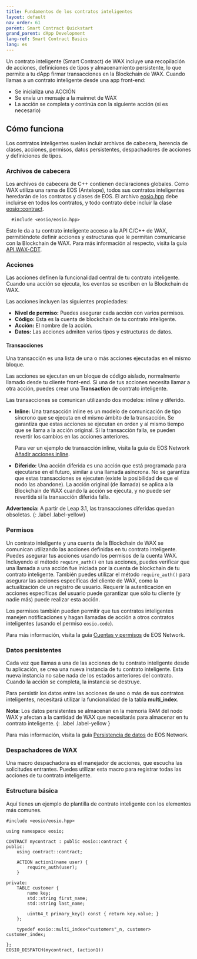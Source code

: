 ```yaml
---
title: Fundamentos de los contratos inteligentes
layout: default
nav_order: 61
parent: Smart Contract Quickstart
grand_parent: dApp Development
lang-ref: Smart Contract Basics
lang: es
---
```


Un contrato inteligente (Smart Contract) de WAX incluye una recopilación de acciones, definiciones de tipos y almacenamiento persistente, lo que permite a tu dApp firmar transacciones en la Blockchain de WAX. Cuando llamas a un contrato inteligente desde una app front-end:

- Se inicializa una ACCIÓN
- Se envía un mensaje a la mainnet de WAX 
- La acción se completa y continúa con la siguiente acción (si es necesario)

## Cómo funciona

Los contratos inteligentes suelen incluir archivos de cabecera, herencia de clases, acciones, permisos, datos persistentes, despachadores de acciones y definiciones de tipos. 

### Archivos de cabecera

Los archivos de cabecera de C++ contienen declaraciones globales. Como WAX utiliza una rama de EOS (Antelope), todos sus contratos inteligentes heredarán de los contratos y clases de EOS. El archivo <a href="https://github.com/worldwide-asset-exchange/wax-cdt/blob/master/libraries/eosiolib/eosio.hpp" target="_blank">eosio.hpp</a> debe incluirse en todos los contratos, y todo contrato debe incluir la clase <a href="https://github.com/worldwide-asset-exchange/wax-cdt/blob/master/libraries/eosiolib/contract.hpp" target="_blank">eosio::contract</a>. 

```
  #include <eosio/eosio.hpp>
```

Esto le da a tu contrato inteligente acceso a la API C/C++ de WAX, permitiéndote definir acciones y estructuras que le permitan comunicarse con la Blockchain de WAX. Para más información al respecto, visita la guía [API WAX-CDT](/es/api-reference/cdt_api).

### Acciones

Las acciones definen la funcionalidad central de tu contrato inteligente. Cuando una acción se ejecuta, los eventos se escriben en la Blockchain de WAX. 

Las acciones incluyen las siguientes propiedades:

- **Nivel de permiso:** Puedes asegurar cada acción con varios permisos.
- **Código:** Esta es la cuenta de blockchain de tu contrato inteligente.
- **Acción:** El nombre de la acción.
- **Datos:** Las acciones admiten varios tipos y estructuras de datos.

#### Transacciones

Una transacción es una lista de una o más acciones ejecutadas en el mismo bloque.

Las acciones se ejecutan en un bloque de código aislado, normalmente llamado desde tu cliente front-end. Si una de tus acciones necesita llamar a otra acción, puedes crear una **Transaction** de contrato inteligente. 
    
<!--```
//use eosio::transaction to call other actions from an existing action
eosio::transaction t{};
```-->

Las transacciones se comunican utilizando dos modelos: inline y diferido.

- **Inline:** Una transacción inline es un modelo de comunicación de tipo síncrono que se ejecuta en el mismo ámbito de la transacción. Se garantiza que estas acciones se ejecutan en orden y al mismo tiempo que se llama a la acción original. Si la transacción falla, se pueden revertir los cambios en las acciones anteriores.  

    Para ver un ejemplo de transacción inline, visita la guía de EOS Network <a href="https://docs.eosnetwork.com/docs/latest/getting-started/smart-contract-development/adding-inline-actions" target="_blank">Añadir acciones inline</a>.

- **Diferido:** Una acción diferida es una acción que está programada para ejecutarse en el futuro, similar a una llamada asíncrona. No se garantiza que estas transacciones se ejecuten (existe la posibilidad de que el nodo las abandone). La acción original (de llamada) se aplica a la Blockchain de WAX cuando la acción se ejecuta, y no puede ser revertida si la transacción diferida falla. 

**Advertencia:** A partir de Leap 3.1, las transacciones diferidas quedan obsoletas.
{: .label .label-yellow}

### Permisos

Un contrato inteligente y una cuenta de la Blockchain de WAX se comunican utilizando las acciones definidas en tu contrato inteligente. Puedes asegurar tus acciones usando los permisos de la cuenta WAX. Incluyendo el método `require_auth()` en tus acciones, puedes verificar que una llamada a una acción fue iniciada por la cuenta de blockchain de tu contrato inteligente. También puedes utilizar el método `require_auth()` para asegurar las acciones específicas del cliente de WAX, como la actualización de un registro de usuario. Requerir la autenticación en acciones específicas del usuario puede garantizar que sólo tu cliente (y nadie más) puede realizar esta acción.

Los permisos también pueden permitir que tus contratos inteligentes manejen notificaciones y hagan llamadas de acción a otros contratos inteligentes (usando el permiso `eosio.code`).

 Para más información, visita la guía <a href="https://docs.eosnetwork.com/docs/latest/protocol/accounts_and_permissions" target="_blank">Cuentas y permisos</a> de EOS Network.

### Datos persistentes

Cada vez que llamas a una de las acciones de tu contrato inteligente desde tu aplicación, se crea una nueva instancia de tu contrato inteligente. Esta nueva instancia no sabe nada de los estados anteriores del contrato. Cuando la acción se completa, la instancia se destruye. 

Para persistir los datos entre las acciones de uno o más de sus contratos inteligentes, necesitará utilizar la funcionalidad de la tabla **multi_index**. 
    
<strong>Nota:</strong> Los datos persistentes se almacenan en la memoria RAM del nodo WAX y afectan a la cantidad de WAX que necesitarás para almacenar en tu contrato inteligente.
{: .label .label-yellow }


 Para más información, visita la guía <a href="https://docs.eosnetwork.com/docs/latest/getting-started/smart-contract-development/data-persistence" target="_blank">Persistencia de datos</a> de EOS Network.

### Despachadores de WAX

Una macro despachadora es el manejador de acciones, que escucha las solicitudes entrantes. Puedes utilizar esta macro para registrar todas las acciones de tu contrato inteligente.

### Estructura básica

Aquí tienes un ejemplo de plantilla de contrato inteligente con los elementos más comunes.

```
#include <eosio/eosio.hpp>

using namespace eosio;

CONTRACT mycontract : public eosio::contract {
public:
	using contract::contract;

	ACTION action1(name user) {
		require_auth(user);
	}

private:
	TABLE customer {
		name key;
		std::string first_name;
		std::string last_name;

		uint64_t primary_key() const { return key.value; }
	};

	typedef eosio::multi_index<"customers"_n, customer> customer_index;

};
EOSIO_DISPATCH(mycontract, (action1))

```
